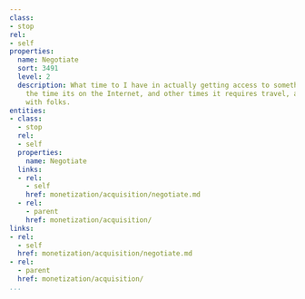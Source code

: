 ```yaml
---
class:
- stop
rel:
- self
properties:
  name: Negotiate
  sort: 3491
  level: 2
  description: What time to I have in actually getting access to something. Most of
    the time its on the Internet, and other times it requires travel, and meeting
    with folks.
entities:
- class:
  - stop
  rel:
  - self
  properties:
    name: Negotiate
  links:
  - rel:
    - self
    href: monetization/acquisition/negotiate.md
  - rel:
    - parent
    href: monetization/acquisition/
links:
- rel:
  - self
  href: monetization/acquisition/negotiate.md
- rel:
  - parent
  href: monetization/acquisition/
...
```

